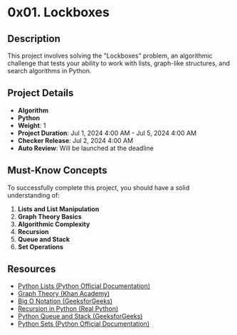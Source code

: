 # 0x01. Lockboxes

## Description
This project involves solving the "Lockboxes" problem, an algorithmic challenge that tests your ability to work with lists, graph-like structures, and search algorithms in Python.

## Project Details
- **Algorithm**
- **Python**
- **Weight**: 1
- **Project Duration**: Jul 1, 2024 4:00 AM - Jul 5, 2024 4:00 AM
- **Checker Release**: Jul 2, 2024 4:00 AM
- **Auto Review**: Will be launched at the deadline

## Must-Know Concepts
To successfully complete this project, you should have a solid understanding of:

1. **Lists and List Manipulation**
2. **Graph Theory Basics**
3. **Algorithmic Complexity**
4. **Recursion**
5. **Queue and Stack**
6. **Set Operations**

## Resources
- [Python Lists (Python Official Documentation)](https://docs.python.org/3/tutorial/datastructures.html#more-on-lists)
- [Graph Theory (Khan Academy)](https://www.khanacademy.org/computing/computer-science/algorithms/graph-representation/a/representing-graphs)
- [Big O Notation (GeeksforGeeks)](https://www.geeksforgeeks.org/big-o-notation-simple-explanation/)
- [Recursion in Python (Real Python)](https://realpython.com/python-recursion/)
- [Python Queue and Stack (GeeksforGeeks)](https://www.geeksforgeeks.org/queue-in-python/)
- [Python Sets (Python Official Documentation)](https://docs.python.org/3/tutorial/datastructures.html#sets)

